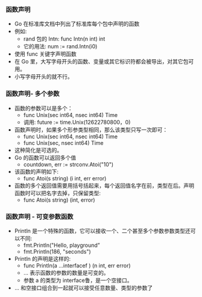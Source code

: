 ### 函数声明
* Go 在标准库文档中列出了标准库每个包中声明的函数
* 例如:
    * rand 包的 Intn: func Intn(n int) int
    * 它的用法: num := rand.Intn(i0)
* 使用 func 关键字声明函数
* 在 Go 里，大写字母开头的函数、变量或其它标识符都会被导出，对其它包可用。
* 小写字母开头的就不行。

### 函数声明- 多个参数
* 函数的参数可以是多个：
    * func Unix(sec int64, nsec int64) Time
    * 调用: future := time.Unix(12622780800，0)
* 函数声明时，如果多个形参类型相同，那么该类型只写一次即可：
    * func Unix(sec int64, nsec int64) Time
    * func Unix(sec, nsec int64) Time
* 这种简化是可选的。
* Go 的函数可以返回多个值
    * countdown, err := strconv.Atoi("10")
* 该函数的声明如下:
    * func Atoi(s string) (i int, err error)
* 函数的多个返回值需要用括号括起来，每个返回值名字在前，类型在后。声明函数时可以把名字去掉，只保留类型:
    * func Atoi(s string) (int, error)

### 函数声明 - 可变参数函数
* Println 是一个特殊的函数，它可以接收一个、二个甚至多个参数参数类型还可以不同:
    * fmt.Println("Hello, playground”
    * fmt.Println(186, "seconds")
* Println 的声明是这样的:
    * func Println(a ...interfacef ) (n int, err error)
    * ... 表示函数的参数的数量是可变的。
    * 参数 a 的类型为 interface鲁，是一个空接口。
* ... 和空接口组合到一起就可以接受任意数量、类型的参数了